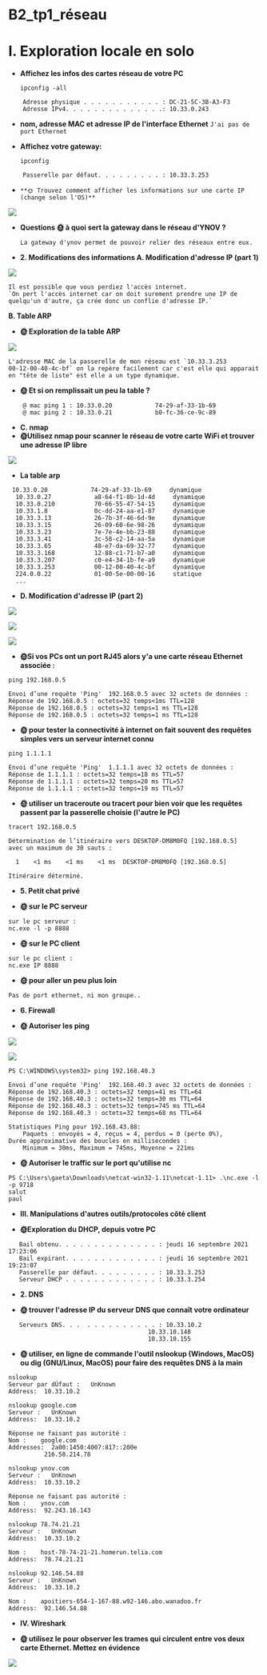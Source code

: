 # B2_tp1_réseau

# I. Exploration locale en solo


- **Affichez les infos des cartes réseau de votre PC**

    
    ``ipconfig -all``
    
```
    Adresse physique . . . . . . . . . . . : DC-21-5C-3B-A3-F3
    Adresse IPv4. . . . . . . . . . . . . .: 10.33.0.243
```

- **nom, adresse MAC et adresse IP de l'interface Ethernet**
     `J'ai pas de port Ethernet`
     
     
- **Affichez votre gateway:**
    
    ``ipconfig``
    
`    Passerelle par défaut. . . . . . . . . : 10.33.3.253`
    

-     **🌞 Trouvez comment afficher les informations sur une carte IP (change selon l'OS)**



![](img/capture-1.png)


- **Questions
    🌞 à quoi sert la gateway dans le réseau d'YNOV ?**
    
    ```La gateway d'ynov permet de pouvoir relier des réseaux entre eux.```
    
- **2. Modifications des informations
    A. Modification d'adresse IP (part 1)**
    
    
    
![](img/capture-2.png)
    
    
    Il est possible que vous perdiez l'accès internet.
    `On pert l'accès internet car on doit surement prendre une IP de quelqu'un d'autre, ça crée donc un conflie d'adresse IP.`
    
**B. Table ARP**
- **🌞 Exploration de la table ARP**




![](img/capture-3.png)


    L'adresse MAC de la passerelle de mon réseau est `10.33.3.253           00-12-00-40-4c-bf` on la repère facilement car c'est elle qui apparait en "tête de liste" est elle a un type dynamique.
    
- **🌞 Et si on remplissait un peu la table ?**

```
    @ mac ping 1 : 10.33.0.20            74-29-af-33-1b-69
    @ mac ping 2 : 10.33.0.21            b0-fc-36-ce-9c-89
```

- **C. nmap**
- **🌞Utilisez nmap pour scanner le réseau de votre carte WiFi et trouver une adresse IP libre**



![](img/capture-4.png)



- **La table arp**

```
 10.33.0.20            74-29-af-33-1b-69     dynamique
  10.33.0.27            a8-64-f1-8b-1d-4d     dynamique
  10.33.0.210           70-66-55-47-54-15     dynamique
  10.33.1.8             0c-dd-24-aa-e1-87     dynamique
  10.33.3.13            26-7b-3f-46-6d-9e     dynamique
  10.33.3.15            26-09-60-6e-98-26     dynamique
  10.33.3.23            7e-7e-4e-bb-23-88     dynamique
  10.33.3.41            3c-58-c2-14-aa-5a     dynamique
  10.33.3.65            48-e7-da-69-32-77     dynamique
  10.33.3.168           12-88-c1-71-b7-a0     dynamique
  10.33.3.207           c0-e4-34-1b-fe-a9     dynamique
  10.33.3.253           00-12-00-40-4c-bf     dynamique
  224.0.0.22            01-00-5e-00-00-16     statique
  ...
```
  
-  **D. Modification d'adresse IP (part 2)**



![](img/capture-5.png)



![](img/capture-6.png)




![](img/capture-7.png)


- **🌞Si vos PCs ont un port RJ45 alors y'a une carte réseau Ethernet associée :**

```
ping 192.168.0.5

Envoi d’une requête 'Ping'  192.168.0.5 avec 32 octets de données :
Réponse de 192.168.0.5 : octets=32 temps<1ms TTL=128
Réponse de 192.168.0.5 : octets=32 temps=1 ms TTL=128
Réponse de 192.168.0.5 : octets=32 temps=1 ms TTL=128
```








-  **🌞 pour tester la connectivité à internet on fait souvent des requêtes simples vers un serveur internet connu**
```
ping 1.1.1.1

Envoi d’une requête 'Ping'  1.1.1.1 avec 32 octets de données :
Réponse de 1.1.1.1 : octets=32 temps=18 ms TTL=57
Réponse de 1.1.1.1 : octets=32 temps=20 ms TTL=57
Réponse de 1.1.1.1 : octets=32 temps=19 ms TTL=57
```



- **🌞 utiliser un traceroute ou tracert pour bien voir que les requêtes passent par la passerelle choisie (l'autre le PC)**
```
tracert 192.168.0.5

Détermination de l’itinéraire vers DESKTOP-DM8M0FQ [192.168.0.5]
avec un maximum de 30 sauts :

  1    <1 ms    <1 ms    <1 ms  DESKTOP-DM8M0FQ [192.168.0.5]

Itinéraire déterminé.
```

- **5. Petit chat privé**

- **🌞 sur le PC serveur**

```
sur le pc serveur : 
nc.exe -l -p 8888
```

- **🌞 sur le PC client**

```
sur le pc client : 
nc.exe IP 8888
```

- **🌞 pour aller un peu plus loin**

```Pas de port ethernet, ni mon groupe..```



- **6. Firewall**

- **🌞 Autoriser les ping**

![](img/Capture-10.PNG)


![](img/Capture-8.PNG)

```
PS C:\WINDOWS\system32> ping 192.168.40.3

Envoi d’une requête 'Ping'  192.168.40.3 avec 32 octets de données :
Réponse de 192.168.40.3 : octets=32 temps=41 ms TTL=64
Réponse de 192.168.40.3 : octets=32 temps=30 ms TTL=64
Réponse de 192.168.40.3 : octets=32 temps=745 ms TTL=64
Réponse de 192.168.40.3 : octets=32 temps=68 ms TTL=64

Statistiques Ping pour 192.168.43.88:
    Paquets : envoyés = 4, reçus = 4, perdus = 0 (perte 0%),
Durée approximative des boucles en millisecondes :
    Minimum = 30ms, Maximum = 745ms, Moyenne = 221ms
```


- **🌞 Autoriser le traffic sur le port qu'utilise nc**

```
PS C:\Users\gaeta\Downloads\netcat-win32-1.11\netcat-1.11> .\nc.exe -l -p 9718
salut
paul
```

- **III. Manipulations d'autres outils/protocoles côté client**

- **🌞Exploration du DHCP, depuis votre PC**

```
   Bail obtenu. . . . . . . . . . . . . . : jeudi 16 septembre 2021 17:23:06
   Bail expirant. . . . . . . . . . . . . : jeudi 16 septembre 2021 19:23:07
   Passerelle par défaut. . . . . . . . . : 10.33.3.253
   Serveur DHCP . . . . . . . . . . . . . : 10.33.3.254
```

- **2. DNS**

- **🌞 trouver l'adresse IP du serveur DNS que connaît votre ordinateur**

```
   Serveurs DNS. . .  . . . . . . . . . . : 10.33.10.2
                                       10.33.10.148
                                       10.33.10.155
```

- **🌞 utiliser, en ligne de commande l'outil nslookup (Windows, MacOS) ou dig (GNU/Linux, MacOS) pour faire des requêtes DNS à la main**

```
nslookup
Serveur par dÚfaut :   UnKnown
Address:  10.33.10.2
```
```
nslookup google.com
Serveur :   UnKnown
Address:  10.33.10.2

Réponse ne faisant pas autorité :
Nom :    google.com
Addresses:  2a00:1450:4007:817::200e
          216.58.214.78
```
```
nslookup ynov.com
Serveur :   UnKnown
Address:  10.33.10.2

Réponse ne faisant pas autorité :
Nom :    ynov.com
Address:  92.243.16.143
```
```
nslookup 78.74.21.21
Serveur :   UnKnown
Address:  10.33.10.2

Nom :    host-78-74-21-21.homerun.telia.com
Address:  78.74.21.21
```
```
nslookup 92.146.54.88
Serveur :   UnKnown
Address:  10.33.10.2

Nom :    apoitiers-654-1-167-88.w92-146.abo.wanadoo.fr
Address:  92.146.54.88
```

- **IV. Wireshark**

- **🌞 utilisez le pour observer les trames qui circulent entre vos deux carte Ethernet. Mettez en évidence**


![](img/Capture-11.PNG)


